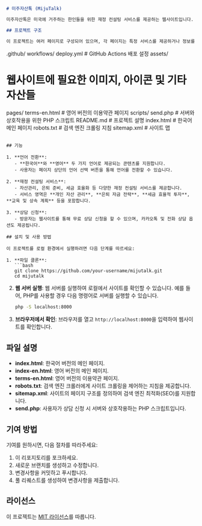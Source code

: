 ```markdown
# 미주자산톡 (MijuTalk)

미주자산톡은 미국에 거주하는 한인들을 위한 재정 컨설팅 서비스를 제공하는 웹사이트입니다. 자산관리, 은퇴준비, 투자설계 등 맞춤형 재정 솔루션을 통해 미국 내 한인 커뮤니티의 재정적 목표를 달성하는 데 도움을 줍니다.

## 프로젝트 구조

이 프로젝트는 여러 페이지로 구성되어 있으며, 각 페이지는 특정 서비스를 제공하거나 정보를 제공합니다. 주요 폴더와 파일 구조는 다음과 같습니다:

```

.github/
workflows/
deploy.yml  # GitHub Actions 배포 설정
assets/

# 웹사이트에 필요한 이미지, 아이콘 및 기타 자산들

pages/
terms-en.html  # 영어 버전의 이용약관 페이지
scripts/
send.php  # 서버와 상호작용을 위한 PHP 스크립트
README.md  # 프로젝트 설명
index.html  # 한국어 메인 페이지
robots.txt  # 검색 엔진 크롤링 지침
sitemap.xml  # 사이트 맵

````

## 기능

1. **언어 전환**:
   - **한국어**와 **영어** 두 가지 언어로 제공되는 콘텐츠를 지원합니다.
   - 사용자는 페이지 상단의 언어 선택 버튼을 통해 언어를 전환할 수 있습니다.

2. **재정 컨설팅 서비스**:
   - 자산관리, 은퇴 준비, 세금 효율화 등 다양한 재정 컨설팅 서비스를 제공합니다.
   - 서비스 영역은 **개인 자산 관리**, **은퇴 자금 전략**, **세금 효율적 투자**, **교육 및 상속 계획** 등을 포함합니다.

3. **상담 신청**:
   - 방문자는 웹사이트를 통해 무료 상담 신청을 할 수 있으며, 카카오톡 및 전화 상담 옵션도 제공됩니다.

## 설치 및 사용 방법

이 프로젝트를 로컬 환경에서 실행하려면 다음 단계를 따르세요:

1. **파일 클론**:
   ```bash
   git clone https://github.com/your-username/mijutalk.git
   cd mijutalk
````

2. **웹 서버 실행**:
   웹 서버를 실행하여 로컬에서 사이트를 확인할 수 있습니다. 예를 들어, PHP를 사용할 경우 다음 명령어로 서버를 실행할 수 있습니다.

   ```bash
   php -S localhost:8000
   ```

3. **브라우저에서 확인**:
   브라우저를 열고 `http://localhost:8000`을 입력하여 웹사이트를 확인합니다.

## 파일 설명

* **index.html**: 한국어 버전의 메인 페이지.
* **index-en.html**: 영어 버전의 메인 페이지.
* **terms-en.html**: 영어 버전의 이용약관 페이지.
* **robots.txt**: 검색 엔진 크롤러에게 사이트 크롤링을 제어하는 지침을 제공합니다.
* **sitemap.xml**: 사이트의 페이지 구조를 정의하여 검색 엔진 최적화(SEO)를 지원합니다.
* **send.php**: 사용자가 상담 신청 시 서버와 상호작용하는 PHP 스크립트입니다.

## 기여 방법

기여를 원하시면, 다음 절차를 따라주세요:

1. 이 리포지토리를 포크하세요.
2. 새로운 브랜치를 생성하고 수정합니다.
3. 변경사항을 커밋하고 푸시합니다.
4. 풀 리퀘스트를 생성하여 변경사항을 제출합니다.

## 라이선스

이 프로젝트는 [MIT 라이선스](LICENSE)를 따릅니다.
